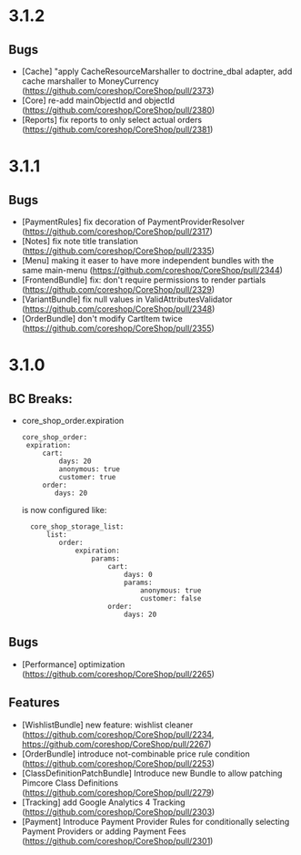 # 3.1.2

## Bugs
 - [Cache] "apply CacheResourceMarshaller to doctrine_dbal adapter, add cache marshaller to MoneyCurrency (https://github.com/coreshop/CoreShop/pull/2373)
 - [Core] re-add mainObjectId and objectId (https://github.com/coreshop/CoreShop/pull/2380)
 - [Reports] fix reports to only select actual orders (https://github.com/coreshop/CoreShop/pull/2381)

# 3.1.1

## Bugs
 - [PaymentRules] fix decoration of PaymentProviderResolver (https://github.com/coreshop/CoreShop/pull/2317)
 - [Notes] fix note title translation (https://github.com/coreshop/CoreShop/pull/2335)
 - [Menu] making it easer to have more independent bundles with the same main-menu (https://github.com/coreshop/CoreShop/pull/2344)
 - [FrontendBundle] fix: don't require permissions to render partials (https://github.com/coreshop/CoreShop/pull/2329)
 - [VariantBundle] fix null values in ValidAttributesValidator (https://github.com/coreshop/CoreShop/pull/2348)
 - [OrderBundle] don't modify CartItem twice (https://github.com/coreshop/CoreShop/pull/2355)

# 3.1.0

## BC Breaks:
- core_shop_order.expiration
  ```
  core_shop_order:
   expiration:
       cart:
           days: 20
           anonymous: true
           customer: true
       order:
          days: 20

  ```
  is now configured like:
  ```
    core_shop_storage_list:
        list:
           order:
               expiration:
                   params:
                       cart:
                           days: 0
                           params:
                               anonymous: true
                               customer: false
                       order:
                           days: 20
  ```

## Bugs
 - [Performance] optimization (https://github.com/coreshop/CoreShop/pull/2265)

## Features
 - [WishlistBundle] new feature: wishlist cleaner (https://github.com/coreshop/CoreShop/pull/2234, https://github.com/coreshop/CoreShop/pull/2267)
 - [OrderBundle] introduce not-combinable price rule condition (https://github.com/coreshop/CoreShop/pull/2253)
 - [ClassDefinitionPatchBundle] Introduce new Bundle to allow patching Pimcore Class Definitions (https://github.com/coreshop/CoreShop/pull/2279)
 - [Tracking] add Google Analytics 4 Tracking (https://github.com/coreshop/CoreShop/pull/2303)
 - [Payment] Introduce Payment Provider Rules for conditionally selecting Payment Providers or adding Payment Fees (https://github.com/coreshop/CoreShop/pull/2301)